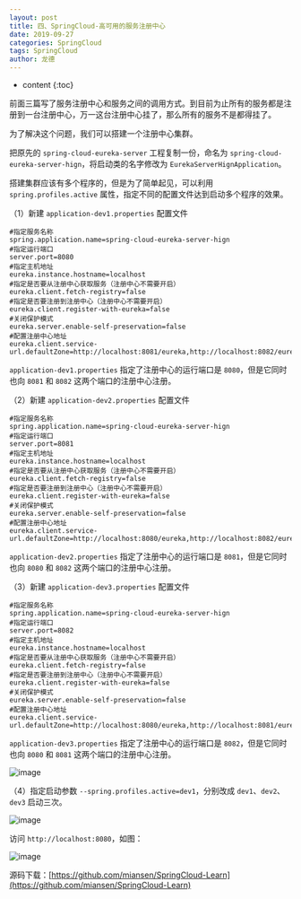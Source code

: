 ```yaml
---
layout: post
title: 四、SpringCloud-高可用的服务注册中心
date: 2019-09-27
categories: SpringCloud
tags: SpringCloud
author: 龙德
---
```


* content
{:toc}

前面三篇写了服务注册中心和服务之间的调用方式。到目前为止所有的服务都是注册到一台注册中心，万一这台注册中心挂了，那么所有的服务不是都得挂了。

为了解决这个问题，我们可以搭建一个注册中心集群。

把原先的 `spring-cloud-eureka-server` 工程复制一份，命名为 `spring-cloud-eureka-server-hign`，将启动类的名字修改为 `EurekaServerHignApplication`。

搭建集群应该有多个程序的，但是为了简单起见，可以利用 `spring.profiles.active` 属性，指定不同的配置文件达到启动多个程序的效果。

（1）新建 `application-dev1.properties` 配置文件

```properties
#指定服务名称
spring.application.name=spring-cloud-eureka-server-hign
#指定运行端口
server.port=8080
#指定主机地址
eureka.instance.hostname=localhost
#指定是否要从注册中心获取服务（注册中心不需要开启）
eureka.client.fetch-registry=false
#指定是否要注册到注册中心（注册中心不需要开启）
eureka.client.register-with-eureka=false
#关闭保护模式
eureka.server.enable-self-preservation=false
#配置注册中心地址
eureka.client.service-url.defaultZone=http://localhost:8081/eureka,http://localhost:8082/eureka
```

`application-dev1.properties` 指定了注册中心的运行端口是 `8080`，但是它同时也向 `8081` 和 `8082` 这两个端口的注册中心注册。

（2）新建 `application-dev2.properties` 配置文件

```properties
#指定服务名称
spring.application.name=spring-cloud-eureka-server-hign
#指定运行端口
server.port=8081
#指定主机地址
eureka.instance.hostname=localhost
#指定是否要从注册中心获取服务（注册中心不需要开启）
eureka.client.fetch-registry=false
#指定是否要注册到注册中心（注册中心不需要开启）
eureka.client.register-with-eureka=false
#关闭保护模式
eureka.server.enable-self-preservation=false
#配置注册中心地址
eureka.client.service-url.defaultZone=http://localhost:8080/eureka,http://localhost:8082/eureka
```

`application-dev2.properties` 指定了注册中心的运行端口是 `8081`，但是它同时也向 `8080` 和 `8082` 这两个端口的注册中心注册。


（3）新建 `application-dev3.properties` 配置文件

```properties
#指定服务名称
spring.application.name=spring-cloud-eureka-server-hign
#指定运行端口
server.port=8082
#指定主机地址
eureka.instance.hostname=localhost
#指定是否要从注册中心获取服务（注册中心不需要开启）
eureka.client.fetch-registry=false
#指定是否要注册到注册中心（注册中心不需要开启）
eureka.client.register-with-eureka=false
#关闭保护模式
eureka.server.enable-self-preservation=false
#配置注册中心地址
eureka.client.service-url.defaultZone=http://localhost:8080/eureka,http://localhost:8081/eureka
```

`application-dev3.properties` 指定了注册中心的运行端口是 `8082`，但是它同时也向 `8080` 和 `8081` 这两个端口的注册中心注册。

![image](https://miansen.wang/assets/20190927105348.png)

（4）指定启动参数 `--spring.profiles.active=dev1`，分别改成 `dev1`、`dev2`、`dev3` 启动三次。

![image](https://miansen.wang/assets/20190927174017.png)

访问 `http://localhost:8080`，如图：

![image](https://miansen.wang/assets/20190927144956.png)

源码下载：[https://github.com/miansen/SpringCloud-Learn](https://github.com/miansen/SpringCloud-Learn)